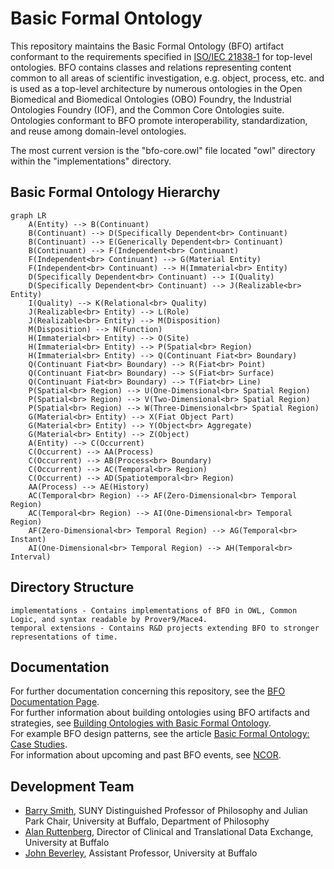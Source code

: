 # Basic Formal Ontology
This repository maintains the Basic Formal Ontology (BFO) artifact conformant to the requirements specified in [ISO/IEC 21838‑1](https://www.iso.org/standard/71954.html) for top-level ontologies. BFO contains classes and relations representing content common to all areas of scientific investigation, e.g. object, process, etc. and is used as a top-level architecture by numerous ontologies in the Open Biomedical and Biomedical Ontologies (OBO) Foundry, the Industrial Ontologies Foundry (IOF), and the Common Core Ontologies suite. Ontologies conformant to BFO promote interoperability, standardization, and reuse among domain-level ontologies. 

The most current version is the "bfo-core.owl" file located "owl" directory within the "implementations" directory.

## Basic Formal Ontology Hierarchy
```mermaid
graph LR
    A(Entity) --> B(Continuant)
    B(Continuant) --> D(Specifically Dependent<br> Continuant)
    B(Continuant) --> E(Generically Dependent<br> Continuant)
    B(Continuant) --> F(Independent<br> Continuant)
    F(Independent<br> Continuant) --> G(Material Entity)
    F(Independent<br> Continuant) --> H(Immaterial<br> Entity)
    D(Specifically Dependent<br> Continuant) --> I(Quality)
    D(Specifically Dependent<br> Continuant) --> J(Realizable<br> Entity)
    I(Quality) --> K(Relational<br> Quality)
    J(Realizable<br> Entity) --> L(Role)
    J(Realizable<br> Entity) --> M(Disposition)
    M(Disposition) --> N(Function)
    H(Immaterial<br> Entity) --> O(Site)
    H(Immaterial<br> Entity) --> P(Spatial<br> Region)
    H(Immaterial<br> Entity) --> Q(Continuant Fiat<br> Boundary)
    Q(Continuant Fiat<br> Boundary) --> R(Fiat<br> Point)
    Q(Continuant Fiat<br> Boundary) --> S(Fiat<br> Surface)
    Q(Continuant Fiat<br> Boundary) --> T(Fiat<br> Line)
    P(Spatial<br> Region) --> U(One-Dimensional<br> Spatial Region)
    P(Spatial<br> Region) --> V(Two-Dimensional<br> Spatial Region)
    P(Spatial<br> Region) --> W(Three-Dimensional<br> Spatial Region)
    G(Material<br> Entity) --> X(Fiat Object Part)
    G(Material<br> Entity) --> Y(Object<br> Aggregate)
    G(Material<br> Entity) --> Z(Object)
    A(Entity) --> C(Occurrent)
    C(Occurrent) --> AA(Process)
    C(Occurrent) --> AB(Process<br> Boundary)
    C(Occurrent) --> AC(Temporal<br> Region)
    C(Occurrent) --> AD(Spatiotemporal<br> Region)
    AA(Process) --> AE(History)
    AC(Temporal<br> Region) --> AF(Zero-Dimensional<br> Temporal Region)
    AC(Temporal<br> Region) --> AI(One-Dimensional<br> Temporal Region)
    AF(Zero-Dimensional<br> Temporal Region) --> AG(Temporal<br> Instant)
    AI(One-Dimensional<br> Temporal Region) --> AH(Temporal<br> Interval)
  ```
## Directory Structure
  ```
implementations - Contains implementations of BFO in OWL, Common Logic, and syntax readable by Prover9/Mace4. 
temporal extensions - Contains R&D projects extending BFO to stronger representations of time. 
  ```

## Documentation
For further documentation concerning this repository, see the [BFO Documentation Page](https://basic-formal-ontology.org/bfo-2020.html). \
For further information about building ontologies using BFO artifacts and strategies, see [Building Ontologies with Basic Formal Ontology](https://mitpress.mit.edu/9780262527811/building-ontologies-with-basic-formal-ontology/). \
For example BFO design patterns, see the article [Basic Formal Ontology: Case Studies](https://philpapers.org/archive/OTTBBF.pdf). \
For information about upcoming and past BFO events, see [NCOR](https://ncorwiki.buffalo.edu/index.php/Main_Page). 

## Development Team
* [Barry Smith](https://www.buffalo.edu/cas/philosophy/faculty/faculty_directory/smith-b.html), SUNY Distinguished Professor of Philosophy and Julian Park Chair, University at Buffalo, Department of Philosophy
* [Alan Ruttenberg](https://dental.buffalo.edu/faculty/home.html?ubit=alanrutt), Director of Clinical and Translational Data Exchange, University at Buffalo
* [John Beverley](https://www.buffalo.edu/cas/philosophy/faculty/faculty_directory/john-beverley.html), Assistant Professor, University at Buffalo
